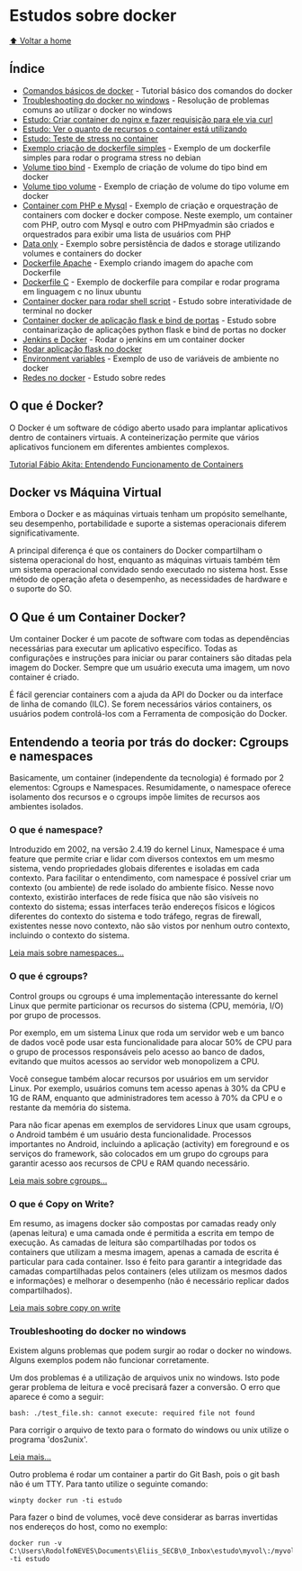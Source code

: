 # Estudos sobre docker

[:arrow_up: Voltar a home](https://github.com/Dirack/Estudos/tree/master#ferramentas-gerais)

## Índice

- [Comandos básicos de docker](https://github.com/Dirack/Estudos/blob/master/docker/tutorial.md#tutorial-b%C3%A1sico-dos-comandos-do-docker) -  Tutorial básico dos comandos do docker
- [Troubleshooting do docker no windows](https://github.com/Dirack/Estudos/tree/master/docker#troubleshooting-do-docker-no-windows) -  Resolução de problemas comuns ao utilizar o docker no windows
- [Estudo: Criar container do nginx e fazer requisição para ele via curl](https://github.com/Dirack/Estudos/blob/master/docker/tutorial.md#estudo-criar-container-do-nginx-e-fazer-requisi%C3%A7%C3%A3o-para-ele-via-curl)
- [Estudo: Ver o quanto de recursos o container está utilizando](https://github.com/Dirack/Estudos/blob/master/docker/tutorial.md#estudo-ver-o-quanto-de-recursos-o-container-est%C3%A1-utilizando)
- [Estudo: Teste de stress no container](https://github.com/Dirack/Estudos/blob/master/docker/tutorial.md#estudo-teste-de-stress-no-container)
- [Exemplo criação de dockerfile simples](https://github.com/Dirack/Estudos/tree/master/docker/dockerfile_simples#exemplo-cria%C3%A7%C3%A3o-de-dockerfile-simples) - Exemplo de um dockerfile simples para rodar o programa stress no debian
- [Volume tipo bind](https://github.com/Dirack/Estudos/tree/master/docker/volume_bind#exemplo-de-cria%C3%A7%C3%A3o-de-volume-do-tipo-bind-em-docker) - Exemplo de criação de volume do tipo bind em docker
- [Volume tipo volume](https://github.com/Dirack/Estudos/tree/master/docker/volume_volume#exemplo-de-cria%C3%A7%C3%A3o-de-volume-do-tipo-volume-em-docker) - Exemplo de criação de volume do tipo volume em docker
- [Container com PHP e Mysql](https://github.com/Dirack/Estudos/tree/master/docker/php_mysql#exemplo-de-cria%C3%A7%C3%A3o-e-orquestra%C3%A7%C3%A3o-de-container-com-docker-e-docker-compose---php-e-mysql) - Exemplo de criação e orquestração de containers com docker e docker compose. Neste exemplo, um container com PHP, outro com Mysql e outro com PHPmyadmin são criados e orquestrados para exibir uma lista de usuários com PHP
- [Data only](https://github.com/Dirack/Estudos/tree/master/docker/data_only#exemplo-utiliza%C3%A7%C3%A3o-de-volumes-data-only-docker) - Exemplo sobre persistência de dados e storage utilizando volumes e containers do docker
- [Dockerfile Apache](https://github.com/Dirack/Estudos/tree/master/docker/dockerfile_apache#exemplo-de-constru%C3%A7%C3%A3o-de-imagem-do-apache-com-dockerfile) - Exemplo criando imagem do apache com Dockerfile
- [Dockerfile C](https://github.com/Dirack/Estudos/tree/master/docker/dockerfile_script#exemplo-de-dockerfile-para-compilar-e-rodar-programa-em-c-no-linux-ubuntu) - Exemplo de dockerfile para compilar e rodar programa em linguagem c no linux ubuntu
- [Container docker para rodar shell script](https://github.com/Dirack/Estudos/tree/master/docker/terminal#container-docker-para-rodar-shell-script) - Estudo sobre interatividade de terminal no docker
- [Container docker de aplicação flask e bind de portas](https://github.com/Dirack/Estudos/tree/master/docker/ports#container-docker-de-aplica%C3%A7%C3%A3o-flask-e-bind-de-portas) - Estudo sobre containarização de aplicações python flask e bind de portas no docker
- [Jenkins e Docker](https://github.com/Dirack/Estudos/tree/master/docker/jenkins#rodar-o-jenkins-em-um-container-docker) - Rodar o jenkins em um container docker
- [Rodar aplicação flask no docker](https://github.com/Dirack/Estudos/tree/master/docker/flask#rodar-aplica%C3%A7%C3%A3o-flask-no-docker)
- [Environment variables](https://github.com/Dirack/Estudos/tree/master/docker/env_var#exemplo-de-uso-de-vari%C3%A1veis-de-ambiente-no-docker) - Exemplo de uso de variáveis de ambiente no docker
- [Redes no docker](https://github.com/Dirack/Estudos/tree/master/docker/redes#redes-no-docker) - Estudo sobre redes

## O que é Docker?

O Docker é um software de código aberto usado para implantar aplicativos dentro de containers virtuais.
A conteinerização permite que vários aplicativos funcionem em diferentes ambientes complexos.

[Tutorial Fábio Akita: Entendendo Funcionamento de Containers](https://www.youtube.com/watch?v=85k8se4Zo70)

## Docker vs Máquina Virtual

Embora o Docker e as máquinas virtuais tenham um propósito semelhante, seu desempenho, portabilidade e suporte a sistemas operacionais diferem significativamente.

A principal diferença é que os containers do Docker compartilham o sistema operacional do host,
enquanto as máquinas virtuais também têm um sistema operacional convidado sendo executado no sistema host.
Esse método de operação afeta o desempenho, as necessidades de hardware e o suporte do SO.

## O Que é um Container Docker?

Um container Docker é um pacote de software com todas as dependências necessárias para executar um aplicativo específico.
Todas as configurações e instruções para iniciar ou parar containers são ditadas pela imagem do Docker. Sempre que um usuário executa uma imagem, um novo container é criado.

É fácil gerenciar containers com a ajuda da API do Docker ou da interface de linha de comando (ILC).
Se forem necessários vários containers, os usuários podem controlá-los com a Ferramenta de composição do Docker.

## Entendendo a teoria por trás do docker: Cgroups e namespaces

Basicamente, um container (independente da tecnologia) é formado por 2 elementos: Cgroups e Namespaces.
Resumidamente, o namespace oferece isolamento dos recursos e o cgroups impõe limites de recursos aos ambientes isolados.

### O que é namespace?

Introduzido em 2002, na versão 2.4.19 do kernel Linux, Namespace é uma feature que permite criar e lidar com diversos contextos em um mesmo sistema,
vendo propriedades globais diferentes e isoladas em cada contexto. Para facilitar o entendimento, com namespace é possível criar um contexto (ou ambiente)
de rede isolado do ambiente físico. Nesse novo contexto, existirão interfaces de rede física que não são visíveis no contexto do sistema; essas interfaces terão endereços
físicos e lógicos diferentes do contexto do sistema e todo tráfego, regras de firewall, existentes nesse novo contexto,
não são vistos por nenhum outro contexto, incluindo o contexto do sistema.

[Leia mais sobre namespaces...](https://medium.com/@lets00/namespace-14c4e64d0559)

### O que é cgroups?

Control groups ou cgroups é uma implementação interessante do kernel Linux que permite particionar os recursos do sistema (CPU, memória, I/O) por grupo de processos.

Por exemplo, em um sistema Linux que roda um servidor web e um banco de dados você pode usar esta
funcionalidade para alocar 50% de CPU para o grupo de processos responsáveis pelo acesso ao banco de dados, evitando que muitos acessos ao servidor web monopolizem a CPU.

Você consegue também alocar recursos por usuários em um servidor Linux.
Por exemplo, usuários comuns tem acesso apenas à 30% da CPU e 1G de RAM, enquanto que administradores tem acesso à 70% da CPU e o restante da memória do sistema.

Para não ficar apenas em exemplos de servidores Linux que usam cgroups, o Android também é um usuário desta funcionalidade.
Processos importantes no Android, incluindo a aplicação (activity) em foreground e os serviços do framework, são colocados em
um grupo do cgroups para garantir acesso aos recursos de CPU e RAM quando necessário.

[Leia mais sobre cgroups...](https://sergioprado.org/gerenciando-acesso-recursos-linux-com-control-groups/)

### O que é Copy on Write?

Em resumo, as imagens docker são compostas por camadas ready only (apenas leitura) e uma camada onde é permitida a escrita em tempo de execução.
As camadas de leitura são compartilhadas por todos os containers que utilizam a mesma imagem, apenas a camada de escrita é particular para cada container.
Isso é feito para garantir a integridade das camadas compartilhadas pelos containers (eles utilizam os mesmos dados e informações) e melhorar o desempenho
(não é necessário replicar dados compartilhados).

[Leia mais sobre copy on write](https://matheuslao.dev/posts/docker-images-ro-rw-layers-cow-dive/)

### Troubleshooting do docker no windows

Existem alguns problemas que podem surgir ao rodar o docker no windows. Alguns exemplos podem não funcionar corretamente.

Um dos problemas é a utilização de arquivos unix no windows. Isto pode gerar problema de leitura e você precisará fazer a conversão. O erro
que aparece é como a seguir:

```
bash: ./test_file.sh: cannot execute: required file not found
```

Para corrigir o arquivo de texto para o formato do windows ou unix utilize o programa 'dos2unix'.

[Leia mais...](https://commandmasters.com/commands/dos2unix-linux/)

Outro problema é rodar um container a partir do Git Bash, pois o git bash não é um TTY.
Para tanto utilize o seguinte comando:

```
winpty docker run -ti estudo
```

Para fazer o bind de volumes, você deve considerar as barras invertidas nos endereços do host, como no exemplo:

```
docker run -v C:\Users\RodolfoNEVES\Documents\Eliis_SECB\0_Inbox\estudo\myvol\:/myvol -ti estudo
```

